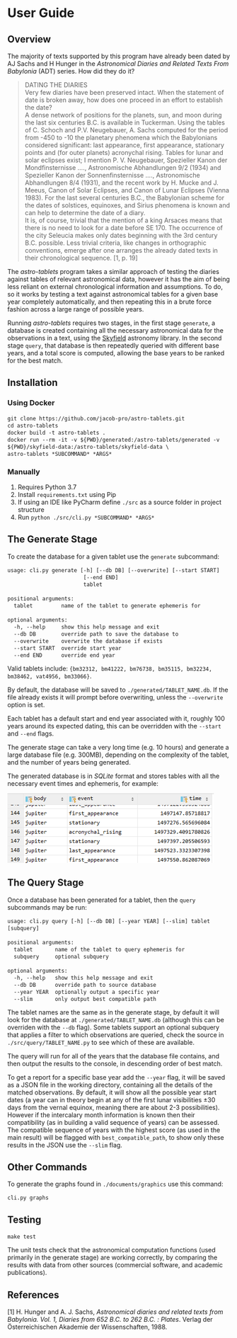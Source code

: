 User Guide
==========

Overview
--------

The majority of texts supported by this program have already been dated
by AJ Sachs and H Hunger in the *Astronomical Diaries and Related Texts
From Babylonia* (ADT) series. How did they do it?

> DATING THE DIARIES <br /> Very few diaries have been preserved intact.
> When the statement of date is broken away, how does one proceed in an
> effort to establish the date? <br /> A dense network of positions for
> the planets, sun, and moon during the last six centuries B.C. is
> available in Tuckerman. Using the tables of C. Schoch and P.V.
> Neugebauer, A. Sachs computed for the period from -450 to -10 the
> planetary phenomena which the Babylonians considered significant: last
> appearance, first appearance, stationary points and (for outer
> planets) acronychal rising. Tables for lunar and solar eclipses exist;
> I mention P. V. Neugebauer, Spezieller Kanon der Mondfinsternisse ….,
> Astronomische Abhandlungen 9/2 (1934) and Spezieller Kanon der
> Sonnenfinsternisse …., Astronomische Abhandlungen 8/4 (1931), and the
> recent work by H. Mucke and J. Meeus, Canon of Solar Eclipses, and
> Canon of Lunar Eclipses (Vienna 1983). For the last several centuries
> B.C., the Babylonian scheme for the dates of solstices, equinoxes, and
> Sirius phenomena is known and can help to determine the date of a
> diary. <br /> It is, of course, trivial that the mention of a king
> Arsaces means that there is no need to look for a date before SE 170.
> The occurrence of the city Seleucia makes only dates beginning with
> the 3rd century B.C. possible. Less trivial criteria, like changes in
> orthographic conventions, emerge after one arranges the already dated
> texts in their chronological sequence. \[1, p. 19\]

The *astro-tablets* program takes a similar approach of testing the
diaries against tables of relevant astronomical data, however it has the
aim of being less reliant on external chronological information and
assumptions. To do, so it works by testing a text against astronomical
tables for a given base year completely automatically, and then
repeating this in a brute force fashion across a large range of possible
years.

Running *astro-tablets* requires two stages, in the first stage
`generate`, a database is created containing all the necessary
astronomical data for the observations in a text, using the
[Skyfield](https://rhodesmill.org/skyfield/) astronomy library. In the
second stage `query`, that database is then repeatedly queried with
different base years, and a total score is computed, allowing the base
years to be ranked for the best match.

Installation
------------

### Using Docker

    git clone https://github.com/jacob-pro/astro-tablets.git
    cd astro-tablets
    docker build -t astro-tablets .
    docker run --rm -it -v ${PWD}/generated:/astro-tablets/generated -v ${PWD}/skyfield-data:/astro-tablets/skyfield-data \
    astro-tablets *SUBCOMMAND* *ARGS*

### Manually

1.  Requires Python 3.7
2.  Install `requirements.txt` using Pip
3.  If using an IDE like PyCharm define `./src` as a source folder in
    project structure
4.  Run `python ./src/cli.py *SUBCOMMAND* *ARGS*`

The Generate Stage
------------------

To create the database for a given tablet use the `generate` subcommand:

    usage: cli.py generate [-h] [--db DB] [--overwrite] [--start START]
                            [--end END]
                            tablet

    positional arguments:
      tablet         name of the tablet to generate ephemeris for

    optional arguments:
      -h, --help     show this help message and exit
      --db DB        override path to save the database to
      --overwrite    overwrite the database if exists
      --start START  override start year
      --end END      override end year

Valid tablets include:
`{bm32312, bm41222, bm76738, bm35115, bm32234, bm38462, vat4956, bm33066}`.

By default, the database will be saved to `./generated/TABLET_NAME.db`.
If the file already exists it will prompt before overwriting, unless the
`--overwrite` option is set.

Each tablet has a default start and end year associated with it, roughly
100 years around its expected dating, this can be overridden with the
`--start` and `--end` flags.

The generate stage can take a very long time (e.g. 10 hours) and
generate a large database file (e.g. 300MB), depending on the complexity
of the tablet, and the number of years being generated.

The generated database is in *SQLite* format and stores tables with all
the necessary event times and ephemeris, for example:

![](img/events_table_example.png)

The Query Stage
---------------

Once a database has been generated for a tablet, then the `query`
subcommands may be run:

    usage: cli.py query [-h] [--db DB] [--year YEAR] [--slim] tablet [subquery]

    positional arguments:
      tablet       name of the tablet to query ephemeris for
      subquery     optional subquery

    optional arguments:
      -h, --help   show this help message and exit
      --db DB      override path to source database
      --year YEAR  optionally output a specific year
      --slim       only output best compatible path

The tablet names are the same as in the generate stage, by default it
will look for the database at `./generated/TABLET_NAME.db` (although
this can be overriden with the `--db` flag). Some tablets support an
optional subquery that applies a filter to which observations are
queried, check the source in `./src/query/TABLET_NAME.py` to see which
of these are available.

The query will run for all of the years that the database file contains,
and then output the results to the console, in descending order of best
match.

To get a report for a specific base year add the `--year` flag, it will
be saved as a JSON file in the working directory, containing all the
details of the matched observations. By default, it will show all the
possible year start dates (a year can in theory begin at any of the
first lunar visibilities ±30 days from the vernal equinox, meaning there
are about 2-3 possibilities). However if the intercalary month
information is known then their compatibility (as in building a valid
sequence of years) can be assessed. The compatible sequence of years
with the highest score (as used in the main result) will be flagged with
`best_compatible_path`, to show only these results in the JSON use the
`--slim` flag.

Other Commands
--------------

To generate the graphs found in `./documents/graphics` use this command:

    cli.py graphs

Testing
-------

    make test

The unit tests check that the astronomical computation functions (used
primarily in the generate stage) are working correctly, by comparing the
results with data from other sources (commercial software, and academic
publications).

References
----------

\[1\] H. Hunger and A. J. Sachs, *Astronomical diaries and related texts
from Babylonia. Vol. 1, Diaries from 652 B.C. to 262 B.C. : Plates*.
Verlag der Österreichischen Akademie der Wissenschaften, 1988.
